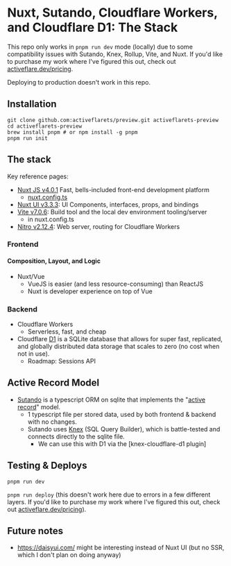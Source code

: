
# Nuxt, Sutando, Cloudflare Workers, and Cloudflare D1: The Stack

This repo only works in `pnpm run dev` mode (locally) due to some compatibility issues with Sutando, Knex, Rollup, Vite, and Nuxt.  If you'd like to purchase my work where I've figured this out, check out [activeflare.dev/pricing](https://activeflare.dev/pricing).

Deploying to production doesn't work in this repo.

## Installation

```
git clone github.com:activeflarets/preview.git activeflarets-preview
cd activeflarets-preview
brew install pnpm # or npm install -g pnpm
pnpm run init
```


## The stack
Key reference pages:
- [Nuxt JS v4.0.1](https://nuxt.com/docs/4.x/api) Fast, bells-included front-end development platform
    - [nuxt.config.ts](https://nuxt.com/docs/4.x/api/nuxt-config)
- [Nuxt UI v3.3.3](https://ui.nuxt.com/components#element): UI Components, interfaces, props, and bindings
- [Vite v7.0.6](https://vite.dev/): Build tool and the local dev environment tooling/server
     - in nuxt.config.ts
- [Nitro v2.12.4](https://nitro.build/config): Web server, routing for Cloudflare Workers 

### Frontend

#### Composition, Layout, and Logic
 * Nuxt/Vue
   - VueJS is easier (and less resource-consuming) than ReactJS
   - Nuxt is developer experience on top of Vue

### Backend
 * Cloudflare Workers
   - Serverless, fast, and cheap
 * Cloudflare [D1](https://developers.cloudflare.com/d1/) is a SQLite database that allows for super fast, replicated, and globally distributed data storage that scales to zero (no cost when not in use).
   - Roadmap: Sessions API

## Active Record Model
 * [Sutando](https://sutando.org/) is a typescript ORM on sqlite that implements the "[active record](https://en.wikipedia.org/wiki/Active_record_pattern#Single_responsibility_principle_and_separation_of_concerns)" model.
     * 1 typescript file per stored data, used by both frontend & backend with no changes.  
     * Sutando uses [Knex](https://knexjs.org/) (SQL Query Builder), which is battle-tested and connects directly to the sqlite file.
       * We can use this with D1 via the [knex-cloudflare-d1 plugin]


## Testing & Deploys

`pnpm run dev`

`pnpm run deploy` (this doesn't work here due to errors in a few different layers.  If you'd like to purchase my work where I've figured this out, check out [activeflare.dev/pricing](https://activeflare.dev/pricing)).


## Future notes
- https://daisyui.com/ might be interesting instead of Nuxt UI (but no SSR, which I don't plan on doing anyway)